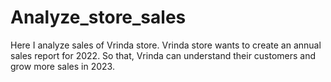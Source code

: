 # Analyze_store_sales
Here I analyze sales of Vrinda store. Vrinda store wants to create an annual sales report for 2022.  So that, Vrinda can understand their customers and grow more sales in 2023.  
